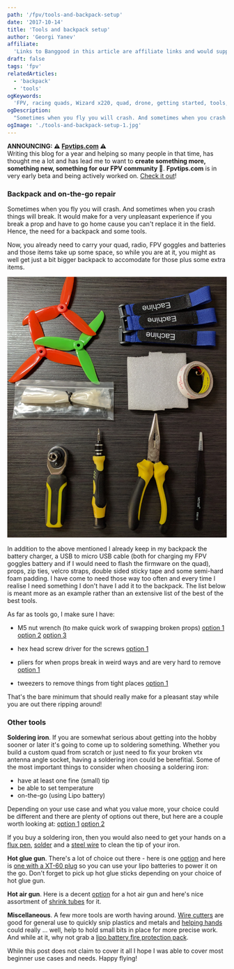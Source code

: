 ```yaml
---
path: '/fpv/tools-and-backpack-setup'
date: '2017-10-14'
title: 'Tools and backpack setup'
author: 'Georgi Yanev'
affiliate:
  'Links to Banggood in this article are affiliate links and would support the blog if used to make a purchase.'
draft: false
tags: 'fpv'
relatedArticles:
  - 'backpack'
  - 'tools'
ogKeywords:
  'FPV, racing quads, Wizard x220, quad, drone, getting started, tools, m5 nut wrench, hex driver, pliers, tweezers, hot glue gun, hot air gun, soldering iron, flux, solder, wire cutters'
ogDescription:
  "Sometimes when you fly you will crash. And sometimes when you crash things will break. It would make for a very unpleasant experience if you break a prop and have to go home cause you can't replace it in the field. Hence, the need for a backpack and some tools."
ogImage: './tools-and-backpack-setup-1.jpg'
---
```


<div class="article-update-notification">
  <strong>ANNOUNCING: ⚠️ <a href="https://www.fpvtips.com">Fpvtips.com</a> ⚠️</strong><br>
  Writing this blog for a year and helping so many people in that time, has thought me a lot and has lead me to want to
  <strong>create something more, something new, something for our FPV community 💜</strong>. <strong>Fpvtips.com</strong> is in very early beta and being actively worked on. <a href="https://www.fpvtips.com">Check it out</a>!
</div>

### Backpack and on-the-go repair

Sometimes when you fly you will crash. And sometimes when you crash things will break. It would make for a very unpleasant experience if you break a prop and have to go home cause you can't replace it in the field. Hence, the need for a backpack and some tools.

Now, you already need to carry your quad, radio, FPV goggles and batteries and those items take up some space, so while you are at it, you might as well get just a bit bigger backpack to accomodate for those plus some extra items.

![All quad backpack tools](tools-and-backpack-setup-1.jpg)

In addition to the above mentioned I already keep in my backpack the battery charger, a USB to micro USB cable (both for charging my FPV goggles battery and if I would need to flash the firmware on the quad), props, zip ties, velcro straps, double sided sticky tape and some semi-hard foam padding. I have come to need those way too often and every time I realise I need something I don't have I add it to the backpack. The list below is meant more as an example rather than an extensive list of the best of the best tools.

As far as tools go, I make sure I have:

- M5 nut wrench (to make quick work of swapping broken props) [option 1][1] [option 2][2] [option 3][3]

- hex head screw driver for the screws [option 1][4]

- pliers for when props break in weird ways and are very hard to remove [option 1][5]

- tweezers to remove things from tight places [option 1][6]

That's the bare minimum that should really make for a pleasant stay while you are out there ripping around!

### Other tools

<strong>Soldering iron</strong>. If you are somewhat serious about getting into the hobby sooner or later it's going to come up to soldering something. Whether you build a custom quad from scratch or just need to fix your broken vtx antenna angle socket, having a soldering iron could be benefitial. Some of the most important things to consider when choosing a soldering iron:

- have at least one fine (small) tip
- be able to set temperature
- on-the-go (using Lipo battery)

Depending on your use case and what you value more, your choice could be different and there are plenty of options out there, but here are a couple worth looking at: [option 1][7] [option 2][8]

If you buy a soldering iron, then you would also need to get your hands on a [flux pen][9], [solder][10] and a [steel wire][11] to clean the tip of your iron.

<strong>Hot glue gun</strong>. There's a lot of choice out there - here is one [option][12] and here is [one with a XT-60 plug][13] so you can use your lipo batteries to power it on the go. Don't forget to pick up hot glue sticks depending on your choice of hot glue gun.

<strong>Hot air gun</strong>. Here is a decent [option][14] for a hot air gun and here's nice assortment of [shrink tubes][15] for it.

<strong>Miscellaneous</strong>. A few more tools are worth having around. [Wire cutters][16] are good for general use to quickly snip plastics and metals and [helping hands][17] could really ... well, help to hold small bits in place for more precise work. And while at it, why not grab a [lipo battery fire protection pack][18].

While this post does not claim to cover it all I hope I was able to cover most beginner use cases and needs. Happy flying!

[0]: Linkslist
[1]: https://bit.ly/drone-prop-wrench
[2]: https://bit.ly/drone-prop-wrench-2
[3]: https://bit.ly/drone-prop-wrench-3
[4]: https://bit.ly/drillpro-set
[5]: https://bit.ly/long-nose-pliers
[6]: https://bit.ly/tweezer-set
[7]: https://bit.ly/ts100-soldering-iron
[8]: https://bit.ly/cheap-soldering-station
[9]: https://bit.ly/flux-pen
[10]: https://bit.ly/solder-resin-core
[11]: https://bit.ly/soldering-cleaning-copper-wire
[12]: https://bit.ly/hot-glue-gun
[13]: https://bit.ly/hot-glue-gun-2
[14]: https://bit.ly/hot-air-gun
[15]: https://bit.ly/shrink-tube
[16]: https://bit.ly/cheap-wire-cutters
[17]: https://bit.ly/cheap-helping-hands
[18]: https://bit.ly/lipo-battery-bag
